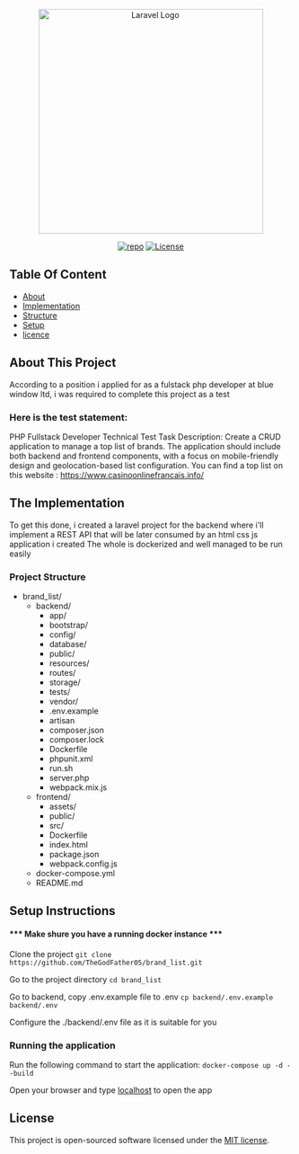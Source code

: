 <p align="center"><a href="https://bluewindowltd.com/" target="_blank"><img src="https://bluewindowltd.com/wp-content/uploads/2021/07/logo-BW-small.png" width="400" alt="Laravel Logo"></a></p>

<p align="center">
<a href="https://github.com/TheGodFather05/brand_list"><img src="https://github.com/laravel/framework/workflows/tests/badge.svg" alt="repo"></a>
<a href="https://packagist.org/packages/laravel/framework"><img src="https://img.shields.io/packagist/l/laravel/framework" alt="License"></a>
</p>

## Table Of Content

- [About](#about-this-project)
- [Implementation](#the-implementation)
- [Structure](#project-structure)
- [Setup](#setup-instructions)
- [licence](#license)

## About This Project

According to a position i applied for as a fulstack php developer at blue window ltd, i was required to complete this project as a test

### Here is the test statement:

PHP Fullstack Developer Technical Test
Task Description:
Create a CRUD application to manage a top list of brands. The application should include both backend and
frontend components, with a focus on mobile-friendly design and geolocation-based list configuration.
You can find a top list on this website : https://www.casinoonlinefrancais.info/

## The Implementation

To get this done, i created a laravel project for the backend where i'll implement a REST API that will be later consumed by an html css js application i created
The whole is dockerized and well managed to be run easily

### Project Structure

- brand_list/
    - backend/
        - app/
        - bootstrap/
        - config/
        - database/
        - public/
        - resources/
        - routes/
        - storage/
        - tests/
        - vendor/
        - .env.example
        - artisan
        - composer.json
        - composer.lock
        - Dockerfile
        - phpunit.xml
        - run.sh
        - server.php
        - webpack.mix.js
    - frontend/
        - assets/
        - public/
        - src/
        - Dockerfile
        - index.html
        - package.json
        - webpack.config.js
    - docker-compose.yml
    - README.md

## Setup Instructions

#### *** Make shure you have a running docker instance *** 

Clone the project ```git clone https://github.com/TheGodFather05/brand_list.git``` 

Go to the project directory ```cd brand_list```

Go to backend, copy .env.example file to .env
```cp backend/.env.example backend/.env```

Configure the ./backend/.env file as it is suitable for you
### Running the application

Run the following command to start the application: ```docker-compose up -d --build```

Open your browser and type [localhost](localhost) to open the app

## License

This project is open-sourced software licensed under the [MIT license](https://opensource.org/licenses/MIT).
